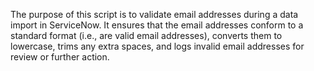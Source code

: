 The purpose of this script is to validate email addresses during a data import in ServiceNow. It ensures that the email addresses conform to a standard format (i.e., are valid email addresses), converts them to lowercase, trims any extra spaces, and logs invalid email addresses for review or further action.
